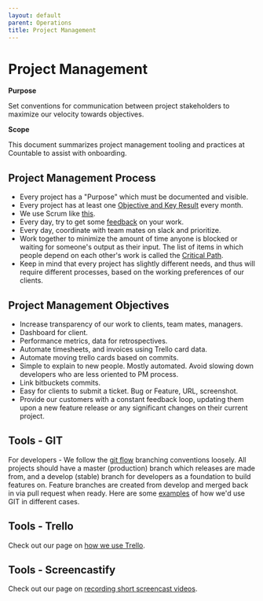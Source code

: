```yaml
---
layout: default
parent: Operations
title: Project Management
---
```


# Project Management

**Purpose**

Set conventions for communication between project stakeholders to
maximize our velocity towards objectives.

**Scope**

This document summarizes project management tooling and practices at
Countable to assist with onboarding.

## Project Management Process

  - Every project has a "Purpose" which must be documented and visible.
  - Every project has at least one [Objective and Key Result](../operations/OKRS) every month.
  - We use Scrum like [this](../operations/SCRUM).
  - Every day, try to get some
    [feedback](../peopleops/FEEDBACK_LOOPS) on your work.
  - Every day, coordinate with team mates on slack and prioritize.
  - Work together to minimize the amount of time anyone is blocked or
    waiting for someone's output as their input. The list of items in
    which people depend on each other's work is called the
    [Critical Path](../operations/CRITICAL_PATH).
  - Keep in mind that every project has slightly different needs, and thus will require 
    different processes, based on the working preferences of our clients.

## Project Management Objectives

  - Increase transparency of our work to clients, team mates, managers.
  - Dashboard for client.
  - Performance metrics, data for retrospectives.
  - Automate timesheets, and invoices using Trello card data.
  - Automate moving trello cards based on commits.
  - Simple to explain to new people. Mostly automated. Avoid slowing
    down developers who are less oriented to PM process.
  - Link bitbuckets commits.
  - Easy for clients to submit a ticket. Bug or Feature, URL,
    screenshot.
  - Provide our customers with a constant feedback loop, updating them
    upon a new feature release or any significant changes on their
    current project.

## Tools - GIT

For developers - We follow the [git flow](https://datasift.github.io/gitflow/IntroducingGitFlow)
branching conventions loosely. All projects should have a master
(production) branch which releases are made from, and a develop (stable)
branch for developers as a foundation to build features on. Feature
branches are created from develop and merged back in via pull request
when ready. Here are some [examples](../programming/GIT) of how we'd
use GIT in different cases.

## Tools - Trello

Check out our page on [how we use Trello](../operations/TRELLO).

## Tools - Screencastify

Check out our page on [recording short screencast videos](../operations/SCREENCASTIFY).